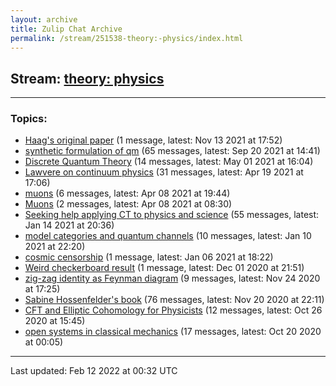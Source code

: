 ```yaml
---
layout: archive
title: Zulip Chat Archive
permalink: /stream/251538-theory:-physics/index.html
---
```


## Stream: [theory: physics](https://mattecapu.github.io/ct-zulip-archive/stream/251538-theory:-physics/index.html)
---

### Topics:

* [Haag's original paper](topic/Haag's.20original.20paper.html) (1 message, latest: Nov 13 2021 at 17:52)
* [synthetic formulation of qm](topic/synthetic.20formulation.20of.20qm.html) (65 messages, latest: Sep 20 2021 at 14:41)
* [Discrete Quantum Theory](topic/Discrete.20Quantum.20Theory.html) (14 messages, latest: May 01 2021 at 16:04)
* [Lawvere on continuum physics](topic/Lawvere.20on.20continuum.20physics.html) (31 messages, latest: Apr 19 2021 at 17:06)
* [muons](topic/muons.html) (6 messages, latest: Apr 08 2021 at 19:44)
* [Muons](topic/Muons.html) (2 messages, latest: Apr 08 2021 at 08:30)
* [Seeking help applying CT to physics and science](topic/Seeking.20help.20applying.20CT.20to.20physics.20and.20science.html) (55 messages, latest: Jan 14 2021 at 20:36)
* [model categories and quantum channels](topic/model.20categories.20and.20quantum.20channels.html) (10 messages, latest: Jan 10 2021 at 22:20)
* [cosmic censorship](topic/cosmic.20censorship.html) (1 message, latest: Jan 06 2021 at 18:22)
* [Weird checkerboard result](topic/Weird.20checkerboard.20result.html) (1 message, latest: Dec 01 2020 at 21:51)
* [zig-zag identity as Feynman diagram](topic/zig-zag.20identity.20as.20Feynman.20diagram.html) (9 messages, latest: Nov 24 2020 at 17:25)
* [Sabine Hossenfelder's book](topic/Sabine.20Hossenfelder's.20book.html) (76 messages, latest: Nov 20 2020 at 22:11)
* [CFT and Elliptic Cohomology for Physicists](topic/CFT.20and.20Elliptic.20Cohomology.20for.20Physicists.html) (12 messages, latest: Oct 26 2020 at 15:45)
* [open systems in classical mechanics](topic/open.20systems.20in.20classical.20mechanics.html) (17 messages, latest: Oct 20 2020 at 00:05)

<hr><p>Last updated: Feb 12 2022 at 00:32 UTC</p>